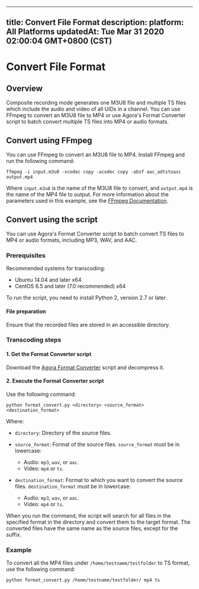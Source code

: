 
---
title: Convert File Format
description: 
platform: All Platforms
updatedAt: Tue Mar 31 2020 02:00:04 GMT+0800 (CST)
---
# Convert File Format
## Overview

Composite recording mode generates one M3U8 file and multiple TS files which include the audio and video of all UIDs in a channel. You can use FFmpeg to convert an M3U8 file to MP4 or use Agora's Format Converter script to batch convert multiple TS files into MP4 or audio formats.

## Convert using FFmpeg

You can use FFmpeg to convert an M3U8 file to MP4. Install FFmpeg and run the following command:

```
ffmpeg -i input.m3u8 -vcodec copy -acodec copy -absf aac_adtstoasc output.mp4
```

Where `input.m3u8` is the name of the M3U8 file to convert, and `output.mp4` is the name of the MP4 file to output. For more information about the parameters used in this example, see the [FFmpeg Documentation](https://www.ffmpeg.org/ffmpeg.html).

## Convert using the script

You can use Agora's Format Converter script to batch convert TS files to MP4 or audio formats, including MP3, WAV, and AAC.

### Prerequisites

Recommended systems for transcoding:

- Ubuntu 14.04 and later x64
- CentOS 6.5 and later (7.0 recommended) x64

To run the script, you need to install Python 2, version 2.7 or later.

#### File preparation

Ensure that the recorded files are stored in an accessible directory.

### Transcoding steps

#### 1. Get the Format Converter script

Download the [Agora Format Converter](https://download.agora.io/acrsdk/release/format_convert_1.0.tar.gz) script and decompress it.

#### 2. Execute the Format Converter script

Use the following command:

```
python format_convert.py <directory> <source_format> <destination_format>
```

Where:

- `directory`: Directory of the source files.

- `source_format`: Format of the source files. `source_format` must be in lowercase:

  - Audio: `mp3`, `wav`, or `aac`.
  - Video: `mp4` or `ts`.
  
- `destination_format`: Format to which you want to convert the source files. `destination_format` must be in lowercase:

  - Audio: `mp3`, `wav`, or `aac`.
  - Video: `mp4` or `ts`.

When you run the command, the script will search for all files in the specified format in the directory and convert them to the target format. The converted files have the same name as the source files, except for the suffix.

### Example

To convert all the MP4 files under `/home/testname/testfolder` to TS format, use the following command:

```
python format_convert.py /home/testname/testfolder/ mp4 ts
```
